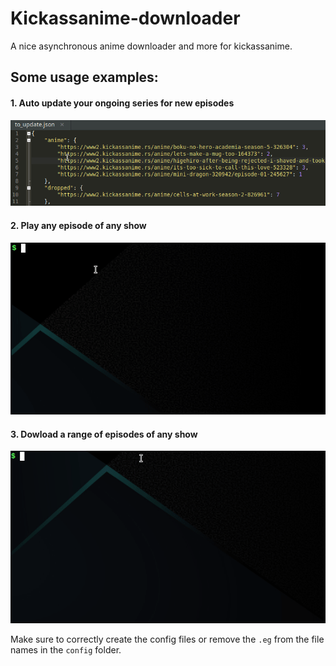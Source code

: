 # Kickassanime-downloader
A nice asynchronous anime downloader and more for kickassanime.

## Some usage examples:

#### 1. Auto update your ongoing series for new episodes
![autoupdate](/example/autoupdate.gif)

#### 2. Play any episode of any show
![splay episode](/example/play_ep.gif)

#### 3. Dowload a range of episodes of any show
![sutoupdate](/example/search_and_download.gif)

Make sure to correctly create the config files or remove the `.eg` from the file names in the `config` folder.